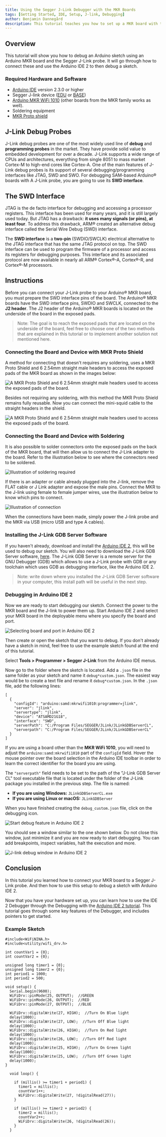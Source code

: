```yaml
---
title: Using the Segger J-Link Debugger with the MKR Boards
tags: [Getting Started, IDE, Setup, J-link, Debugging]
author: Benjamin Dannegård
description: This tutorial teaches you how to set up a MKR board with the Segger J-link debugger.
---
```


## Overview
This tutorial will show you how to debug an Arduino sketch using an Arduino MKR board and the Segger J-Link probe. It will go through how to connect these and use the Arduino IDE 2 to then debug a sketch.

### Required Hardware and Software
-   [Arduino IDE](https://www.arduino.cc/en/software) version 2.3.0 or higher
-   Segger J-link device ([EDU](https://store.arduino.cc/products/j-link-edu) or [BASE](https://store.arduino.cc/products/j-link-base-compact))
-   [Arduino MKR WiFi 1010](https://store.arduino.cc/mkr-wifi-1010) (other boards from the MKR family works as well).
-   Soldering equipment
-   [MKR Proto shield](https://store.arduino.cc/mkr-proto-shield)

## J-Link Debug Probes

J-Link debug probes are one of the most widely used line of **debug** and **programming probes** in the market. They have provide solid value to embedded development for over a decade. J-Link supports a wide range of CPUs and architectures, everything from single 8051 to mass market Cortex-M to high-end cores like Cortex-A. One of the main features of J-Link debug probes is its support of several debugging/programming interfaces like JTAG, SWD and SWO. For debugging SAM-based Arduino® boards with A J-Link probe, you are going to use its **SWD interface**.

## The SWD Interface

JTAG is the de facto interface for debugging and accessing a processor registers. This interface has been used for many years, and it is still largely used today. But JTAG has a drawback: **it uses many signals (or pins), at least four**. To address this drawback, ARM® created an alternative debug interface called the Serial Wire Debug (SWD) interface.

The **SWD interface** is a **two-pin** (SWDIO/SWCLK) electrical alternative to the JTAG interface that has the same JTAG protocol on top. The SWD interface can be used to program the firmware of a processor and access its registers for debugging purposes. This interface and its associated protocol are now available in nearly all ARM® Cortex®-A, Cortex®-R, and Cortex®-M processors.

## Instructions

Before you can connect your J-Link probe to your Arduino® MKR board, you must prepare the SWD interface pins of the board. The Arduino® MKR boards have the SWD interface pins, SWDIO and SWCLK, connected to the **J2 header**. The J2 header of the Arduino® MKR boards is located on the underside of the board in the exposed pads. 

> Note: The goal is to reach the exposed pads that are located on the underside of the board, feel free to choose one of the two methods that are explained in this tutorial or to implement another solution not mentioned here.

### Connecting the Board and Device with MKR Proto Shield

A method for connecting that doesn't requires any soldering, uses a MKR Proto Shield and 6 2.54mm straight male headers to access the exposed pads of the MKR board as shown in the images below:

![A MKR Proto Shield and 6 2.54mm straight male headers used to access the exposed pads of the board.](assets/mkr*jlink*shield*connection*first.png)

Besides not requiring any soldering, with this method the MKR Proto Shield remains fully reusable. Now you can connect the mini-squid cable to the straight headers in the shield.

![A MKR Proto Shield and 6 2.54mm straight male headers used to access the exposed pads of the board.](assets/mkr*jlink*shield*connection*second.png)

### Connecting the Board and Device with Soldering

It is also possible to solder connectors onto the exposed pads on the back of the MKR board, that will then allow us to connect the J-Link adapter to the board. Refer to the illustration below to see where the connectors need to be soldered. 

![Illustration of soldering required](assets/mkr*jlink*soldered_illustration.png)

If there is an adapter or cable already plugged into the J-link, remove the FLAT cable or J Link adapter and expose the male pins. Connect the MKR to the J-link using female to female jumper wires, use the illustration below to know which pins to connect.

![Illustration of connection](assets/mkr*jlink*connection_illustration.png)

When the connections have been made, simply power the J-link probe and the MKR via USB (micro USB and type A cables).

### Installing the J-Link GDB Server Software

If you haven't already, download and install the [Arduino IDE 2](https://www.arduino.cc/en/software), this will be used to debug our sketch. You will also need to download the J-Link GDB Server software, [here](https://www.segger.com/products/debug-probes/j-link/tools/j-link-gdb-server/about-j-link-gdb-server/). The J-Link GDB Server is a remote server for the GNU Debugger (GDB) which allows to use a J-Link probe with GDB or any toolchain which uses GDB as debugging interface, like the Arduino IDE 2.

> Note: write down where you installed the J-Link GDB Server software in your computer, this install path will be useful in the next step.

### Debugging in Arduino IDE 2

Now we are ready to start debugging our sketch. Connect the power to the MKR board and the J-link to power them up. Start Arduino IDE 2 and select your MKR board in the deployable menu where you specify the board and port.

![Selecting board and port in Arduino IDE 2](assets/mkr*jlink*IDE*board*select.png)

Then create or open the sketch that you want to debug. If you don't already have a sketch in mind, feel free to use the example sketch found at the end of this tutorial.

Select **Tools > Programmer > Segger J-Link** from the Arduino IDE menus.

Now go to the folder where the sketch is located. Add a `.json` file in the same folder as your sketch and name it `debug*custom.json`. The easiest way would be to create a text file and rename it `debug*custom.json`. In the `.json` file, add the following lines:

```arduino
[
  {
    "configId": "arduino:samd:mkrwifi1010:programmer=jlink",
    "server": "jlink",
    "servertype": "jlink",
    "device": "ATSAMD21G18",
    "interface": "SWD",
    "serverPath": "C:/Program Files/SEGGER/JLink/JLinkGDBServerCL",
    "serverpath": "C:/Program Files/SEGGER/JLink/JLinkGDBServerCL"
  }
]
```

If you are using a board other than the **MKR WiFi 1010**, you will need to adjust the `arduino:samd:mkrwifi1010` part of the `configId` field. Hover the mouse pointer over the board selection in the Arduino IDE toolbar in order to learn the correct identifier for the board you are using.

The `"serverpath"` field needs to be set to the path of the "J-Link GDB Server CL" tool executable file that is located under the folder of the J-Link package you installed in the previous step. The file is named:

- **If you are using Windows:** `JLinkGDBServerCL.exe`
- **If you are using Linux or macOS:** `JLinkGDBServer`

When you have finished creating the `debug_custom.json` file, click on the debugging icon.

![Start debug feature in Arduino IDE 2](assets/mkr*jlink*IDE*debugging*button.png)

You should see a window similar to the one shown below. Do not close this window, just minimize it and you are now ready to start debugging. You can add breakpoints, inspect variables, halt the execution and more.

![J-link debug window in Arduino IDE 2](assets/mkr*jlink*IDE*debugging*window.png)

## Conclusion

In this tutorial you learned how to connect your MKR board to a Segger J-Link probe. And then how to use this setup to debug a sketch with Arduino IDE 2.

Now that you have your hardware set up, you can learn how to use the IDE 2 Debugger through the Debugging with the [Arduino IDE 2 tutorial](https://docs.arduino.cc/software/ide-v2/tutorials/ide-v2-debugger). This tutorial goes through some key features of the Debugger, and includes pointers to get started.

### Example Sketch

```arduino
#include<WiFiNINA.h>
#include<utility/wifi_drv.h>

int countVar1 = {0};
int countVar2 = {0};

unsigned long timer1 = {0};
unsigned long timer2 = {0};
int period1 = 1000;
int period2 = 500;

void setup() {
  Serial.begin(9600);
  WiFiDrv::pinMode(25, OUTPUT);  //GREEN
  WiFiDrv::pinMode(26, OUTPUT);  //RED
  WiFiDrv::pinMode(27, OUTPUT);  //BLUE

  WiFiDrv::digitalWrite(27, HIGH);  //Turn On Blue light
  delay(1000);
  WiFiDrv::digitalWrite(27, LOW);  //Turn Off Blue light
  delay(1000);
  WiFiDrv::digitalWrite(26, HIGH);  //Turn On Red light
  delay(1000);
  WiFiDrv::digitalWrite(26, LOW);  //Turn Off Red light
  delay(1000);
  WiFiDrv::digitalWrite(25, HIGH);  //Turn On Green light
  delay(1000);
  WiFiDrv::digitalWrite(25, LOW);  //Turn Off Green light
  delay(1000);
}

  void loop() {

    if (millis() >= timer1 + period1) {
      timer1 = millis();
      countVar1++;
      WiFiDrv::digitalWrite(27, !digitalRead(27));
    }

    if (millis() >= timer2 + period2) {
      timer2 = millis();
      countVar2++;
      WiFiDrv::digitalWrite(26, !digitalRead(26));
    }
  }
```
